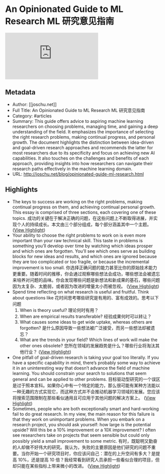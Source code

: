# An Opinionated Guide to ML Research ML 研究意见指南

![rw-book-cover](https://rdl.ink/render/http%3A%2F%2Fjoschu.net%2Fblog%2Fopinionated-guide-ml-research.html)

## Metadata
- Author: [[joschu.net]]
- Full Title: An Opinionated Guide to ML Research ML 研究意见指南
- Category: #articles
- Summary: This guide offers advice to aspiring machine learning researchers on choosing problems, managing time, and gaining a deep understanding of the field. It emphasizes the importance of selecting the right research problems, making continual progress, and personal growth. The document highlights the distinction between idea-driven and goal-driven research approaches and recommends the latter for most researchers due to its specificity and focus on achieving new AI capabilities. It also touches on the challenges and benefits of each approach, providing insights into how researchers can navigate their research paths effectively in the machine learning domain.
- URL: http://joschu.net/blog/opinionated-guide-ml-research.html

## Highlights
- The keys to success are working on the right problems, making continual progress on them, and achieving continual personal growth. This essay is comprised of three sections, each covering one of these topics. 
  成功的关键在于解决正确的问题，在这些问题上不断取得进展，并实现个人的持续成长。本文由三个部分组成，每个部分涵盖其中一个主题。 ([View Highlight](https://read.readwise.io/read/01hr449gqq5afxpwqst35tp7y4))
- Your ability to choose the right problems to work on is even more important than your raw technical skill. This taste in problems is something you’ll develop over time by watching which ideas prosper and which ones are forgotten. You’ll see which ones serve as building blocks for new ideas and results, and which ones are ignored because they are too complicated or too fragile, or because the incremental improvement is too small. 
  你选择正确问题的能力甚至比你的原始技术能力更重要。随着时间的推移，你会通过观察哪些想法会成功，哪些想法会被遗忘来培养对问题的品味。你会发现哪些问题是新想法和新成果的基石，哪些问题因为太复杂、太脆弱，或者因为改进的增量太小而被忽视。 ([View Highlight](https://read.readwise.io/read/01hr44f7g0btnn3p14g01neree))
- Spend time reflecting on what research is useful and fruitful. Think about questions like 
  花时间思考哪些研究是有用的、富有成效的。思考以下问题
  1. When is theory useful? 
  理论何时有用？
  2. When are empirical results transferable? 
  经验成果何时可以转让？
  3. What causes some ideas to get wide uptake, whereas others are forgotten? 
  是什么原因导致一些想法被广泛接受，而另一些想法却被遗忘？
  4. What are the trends in your field? Which lines of work will make the other ones obsolete? 
  您所在领域的发展趋势是什么？哪些行业将淘汰其他行业？ ([View Highlight](https://read.readwise.io/read/01hr44npw6ew1v5pzez85cb5vh))
- One pitfall of goal-driven research is taking your goal too literally. If you have a specific capability in mind, there’s probably some way to achieve it in an uninteresting way that doesn’t advance the field of machine learning. You should constrain your search to solutions that seem general and can be applied to other problems. 
  目标驱动型研究的一个误区是过于照本宣科。如果你心中有一个特定的能力，那么很可能有某种方法能以一种无趣的方式实现它，而这种方式并不会推动机器学习领域的发展。您应该将搜索范围限制在那些看似通用且可应用于其他问题的解决方案上。 ([View Highlight](https://read.readwise.io/read/01hr45kse2d5pr72zmnxn3571g))
- Sometimes, people who are both exceptionally smart and hard-working fail to do great research. In my view, the main reason for this failure is that they work on unimportant problems. When you embark on a research project, you should ask yourself: how large is the potential upside? Will this be a 10% improvement or a 10X improvement? I often see researchers take on projects that seem sensible but could only possibly yield a small improvement to some metric. 
  有时，既聪明又勤奋的人却做不好伟大的研究。我认为，失败的主要原因是他们研究的问题不重要。当你开始一个研究项目时，你应该问自己：潜在的上升空间有多大？是提高 10%，还是提高 10 倍？我经常看到研究人员承担一些看似合理的项目，但却只能在某些指标上带来微小的改进。 ([View Highlight](https://read.readwise.io/read/01hr45k4phvazdc0fexm7e9ed9))
